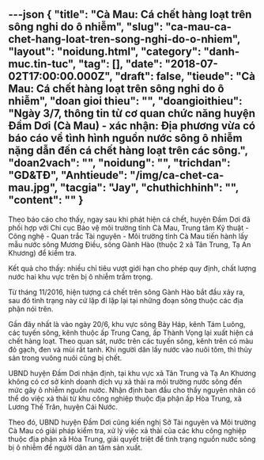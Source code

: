 ---json
{
    "title": "Cà Mau: Cá chết hàng loạt trên sông nghi do ô nhiễm",
    "slug": "ca-mau-ca-chet-hang-loat-tren-song-nghi-do-o-nhiem",
    "layout": "noidung.html",
    "category": "danh-muc.tin-tuc",
    "tag": [],
    "date": "2018-07-02T17:00:00.000Z",
    "draft": false,
    "tieude": "Cà Mau: Cá chết hàng loạt trên sông nghi do ô nhiễm",
    "doan gioi thieu": "",
    "doangioithieu": "Ngày 3/7, thông tin từ cơ quan chức năng huyện Đầm Dơi (Cà Mau) - xác nhận: Địa phương vừa có báo cáo về tình hình nguồn nước sông ô nhiễm nặng dẫn đến cá chết hàng loạt trên các sông.",
    "doan2vach": "",
    "noidung": "",
    "trichdan": "GD&TĐ",
    "Anhtieude": "/img/ca-chet-ca-mau.jpg",
    "tacgia": "Jay",
    "chuthichhinh": "",
    "__content__": ""
}
---
<p><span style="font-size:14px">Theo b&aacute;o c&aacute;o cho thấy, ngay sau khi ph&aacute;t hiện c&aacute; chết, huyện Đầm Dơi đ&atilde; phối hợp với Chi cục Bảo vệ m&ocirc;i trường tỉnh C&agrave; Mau, Trung t&acirc;m Kỹ thuật - C&ocirc;ng nghệ - Quan trắc T&agrave;i nguy&ecirc;n - M&ocirc;i trường tỉnh C&agrave; Mau tiến h&agrave;nh lấy mẫu nước s&ocirc;ng Mương Điều, s&ocirc;ng G&agrave;nh H&agrave;o (thuộc 2 x&atilde; T&acirc;n Trung, Tạ An Khương) để kiểm tra.</span></p>

<p><span style="font-size:14px">Kết quả cho thấy: nhiều chỉ ti&ecirc;u vượt giới hạn cho ph&eacute;p quy định, chất lượng nước hai khu vực tr&ecirc;n bị &ocirc; nhiễm trầm trọng.</span></p>

<p><span style="font-size:14px">Từ th&aacute;ng 11/2016, hiện tượng c&aacute; chết tr&ecirc;n s&ocirc;ng G&agrave;nh H&agrave;o bắt đầu xảy ra, sau đ&oacute; t&igrave;nh trạng n&agrave;y cứ lặp đi lặp lại tại những đoạn s&ocirc;ng thuộc c&aacute;c địa phận n&oacute;i tr&ecirc;n.</span></p>

<p><span style="font-size:14px">Gần đ&acirc;y nhất l&agrave; v&agrave;o ng&agrave;y 20/6, khu vực s&ocirc;ng Bảy H&aacute;p, k&ecirc;nh T&aacute;m Lu&ocirc;ng, c&aacute;c tuyến s&ocirc;ng, k&ecirc;nh thuộc ấp Trung Cang, ấp Th&agrave;nh Vọng lại xuất hiện c&aacute; chết h&agrave;ng loạt. Theo quan s&aacute;t, nước tr&ecirc;n c&aacute;c tuyến s&ocirc;ng, k&ecirc;nh tr&ecirc;n c&oacute; m&agrave;u đỏ gạch, đen v&agrave; m&ugrave;i rất tanh. Khi người d&acirc;n lấy nước v&agrave;o nu&ocirc;i t&ocirc;m, th&igrave; thủy sản trong vu&ocirc;ng nu&ocirc;i cũng bị chết.</span></p>

<p><span style="font-size:14px">UBND huyện Đầm Dơi nhận định, tại khu vực x&atilde; T&acirc;n Trung v&agrave; Tạ An Khương kh&ocirc;ng c&oacute; cơ sở kinh doanh dịch vụ xả thải ra m&ocirc;i trường nước s&ocirc;ng đến mức g&acirc;y &ocirc; nhiễm nguồn nước. Nhận định ban đầu cho thấy nguy&ecirc;n nh&acirc;n c&oacute; thể do việc xả thải từ khu c&ocirc;ng nghiệp thuộc địa phận ấp H&ograve;a Trung, x&atilde; Lương Thế Tr&acirc;n, huyện C&aacute;i Nước.</span></p>

<p><span style="font-size:14px">Theo đ&oacute;, UBND huyện Đầm Dơi cũng kiến nghị Sở T&agrave;i nguy&ecirc;n v&agrave; M&ocirc;i trường C&agrave; Mau c&oacute; giải ph&aacute;p kiểm tra, xử l&yacute; việc xả thải của c&aacute;c khu c&ocirc;ng nghiệp thuộc địa phận x&atilde; H&ograve;a Trung, giải quyết triệt để t&igrave;nh trạng nguồn nước s&ocirc;ng bị &ocirc; nhiễm để người d&acirc;n an t&acirc;m sản xuất.</span></p>
